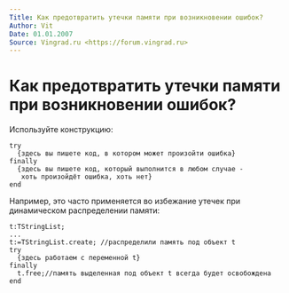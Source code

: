 ```yaml
---
Title: Как предотвратить утечки памяти при возникновении ошибок?
Author: Vit
Date: 01.01.2007
Source: Vingrad.ru <https://forum.vingrad.ru>
---
```



Как предотвратить утечки памяти при возникновении ошибок?
=========================================================

Используйте конструкцию:

    try
      {здесь вы пишете код, в котором может произойти ошибка}
    finally
      {здесь вы пишете код, который выполнится в любом случае -
       хоть произойдёт ошибка, хоть нет}
    end

Например, это часто применяется во избежание утечек при динамическом
распределении памяти:


    t:TStringList;
    ...
    t:=TStringList.create; //распределили память под объект t
    try
      {здесь работаем с переменной t}
    finally
      t.free;//память выделенная под объект t всегда будет освобождена 
    end

